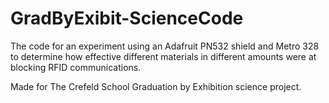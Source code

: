 # GradByExibit-ScienceCode

The code for an experiment using an Adafruit PN532 shield and Metro 328 to determine how effective different materials in different amounts were at blocking RFID communications.

Made for The Crefeld School Graduation by Exhibition science project.
